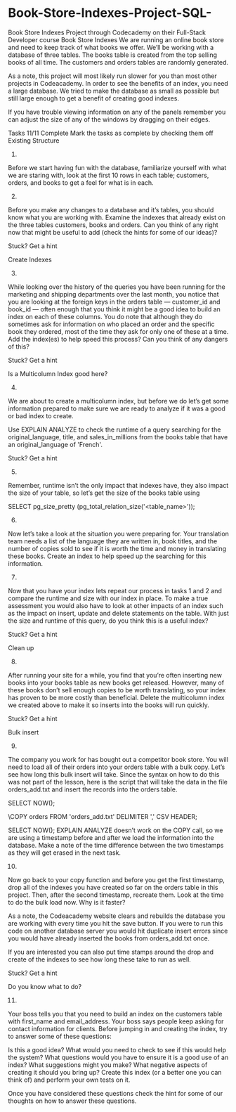 # Book-Store-Indexes-Project-SQL-
Book Store Indexes Project through Codecademy on their Full-Stack Developer course
Book Store Indexes
We are running an online book store and need to keep track of what books we offer. We’ll be working with a database of three tables. The books table is created from the top selling books of all time. The customers and orders tables are randomly generated.

As a note, this project will most likely run slower for you than most other projects in Codeacademy. In order to see the benefits of an index, you need a large database. We tried to make the database as small as possible but still large enough to get a benefit of creating good indexes.

If you have trouble viewing information on any of the panels remember you can adjust the size of any of the windows by dragging on their edges.

Tasks
11/11 Complete
Mark the tasks as complete by checking them off
Existing Structure


1.
Before we start having fun with the database, familiarize yourself with what we are staring with, look at the first 10 rows in each table; customers, orders, and books to get a feel for what is in each.

2.
Before you make any changes to a database and it’s tables, you should know what you are working with. Examine the indexes that already exist on the three tables customers, books and orders. Can you think of any right now that might be useful to add (check the hints for some of our ideas)?

Stuck? Get a hint

Create Indexes


3.
While looking over the history of the queries you have been running for the marketing and shipping departments over the last month, you notice that you are looking at the foreign keys in the orders table — customer_id and book_id — often enough that you think it might be a good idea to build an index on each of these columns. You do note that although they do sometimes ask for information on who placed an order and the specific book they ordered, most of the time they ask for only one of these at a time. Add the index(es) to help speed this process? Can you think of any dangers of this?

Stuck? Get a hint

Is a Multicolumn Index good here?


4.
We are about to create a multicolumn index, but before we do let’s get some information prepared to make sure we are ready to analyze if it was a good or bad index to create.

Use EXPLAIN ANALYZE to check the runtime of a query searching for the original_language, title, and sales_in_millions from the books table that have an original_language of 'French'.

Stuck? Get a hint


5.
Remember, runtime isn’t the only impact that indexes have, they also impact the size of your table, so let’s get the size of the books table using

SELECT pg_size_pretty (pg_total_relation_size('<table_name>'));

6.
Now let’s take a look at the situation you were preparing for. Your translation team needs a list of the language they are written in, book titles, and the number of copies sold to see if it is worth the time and money in translating these books. Create an index to help speed up the searching for this information.

7.
Now that you have your index lets repeat our process in tasks 1 and 2 and compare the runtime and size with our index in place. To make a true assessment you would also have to look at other impacts of an index such as the impact on insert, update and delete statements on the table. With just the size and runtime of this query, do you think this is a useful index?

Stuck? Get a hint

Clean up


8.
After running your site for a while, you find that you’re often inserting new books into your books table as new books get released. However, many of these books don’t sell enough copies to be worth translating, so your index has proven to be more costly than beneficial. Delete the multicolumn index we created above to make it so inserts into the books will run quickly.

Stuck? Get a hint

Bulk insert


9.
The company you work for has bought out a competitor book store. You will need to load all of their orders into your orders table with a bulk copy. Let’s see how long this bulk insert will take. Since the syntax on how to do this was not part of the lesson, here is the script that will take the data in the file orders_add.txt and insert the records into the orders table.

SELECT NOW();
 
\COPY orders FROM 'orders_add.txt' DELIMITER ',' CSV HEADER;
 
SELECT NOW();
EXPLAIN ANALYZE doesn’t work on the COPY call, so we are using a timestamp before and after we load the information into the database. Make a note of the time difference between the two timestamps as they will get erased in the next task.

10.
Now go back to your copy function and before you get the first timestamp, drop all of the indexes you have created so far on the orders table in this project. Then, after the second timestamp, recreate them. Look at the time to do the bulk load now. Why is it faster?

As a note, the Codeacademy website clears and rebuilds the database you are working with every time you hit the save button. If you were to run this code on another database server you would hit duplicate insert errors since you would have already inserted the books from orders_add.txt once.

If you are interested you can also put time stamps around the drop and create of the indexes to see how long these take to run as well.

Stuck? Get a hint

Do you know what to do?


11.
Your boss tells you that you need to build an index on the customers table with first_name and email_address. Your boss says people keep asking for contact information for clients. Before jumping in and creating the index, try to answer some of these questions:

Is this a good idea?
What would you need to check to see if this would help the system?
What questions would you have to ensure it is a good use of an index?
What suggestions might you make?
What negative aspects of creating it should you bring up?
Create this index (or a better one you can think of) and perform your own tests on it.

Once you have considered these questions check the hint for some of our thoughts on how to answer these questions.
